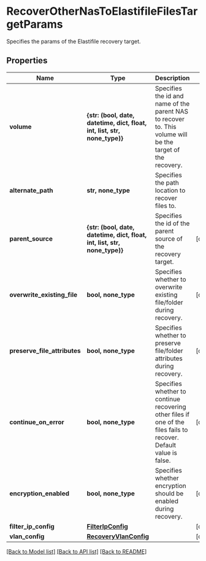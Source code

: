 # RecoverOtherNasToElastifileFilesTargetParams

Specifies the params of the Elastifile recovery target.

## Properties
Name | Type | Description | Notes
------------ | ------------- | ------------- | -------------
**volume** | **{str: (bool, date, datetime, dict, float, int, list, str, none_type)}** | Specifies the id and name of the parent NAS to recover to. This volume will be the target of the recovery. | 
**alternate_path** | **str, none_type** | Specifies the path location to recover files to. | 
**parent_source** | **{str: (bool, date, datetime, dict, float, int, list, str, none_type)}** | Specifies the id of the parent source of the recovery target. | [optional] 
**overwrite_existing_file** | **bool, none_type** | Specifies whether to overwrite existing file/folder during recovery. | [optional] 
**preserve_file_attributes** | **bool, none_type** | Specifies whether to preserve file/folder attributes during recovery. | [optional] 
**continue_on_error** | **bool, none_type** | Specifies whether to continue recovering other files if one of the files fails to recover. Default value is false. | [optional] 
**encryption_enabled** | **bool, none_type** | Specifies whether encryption should be enabled during recovery. | [optional] 
**filter_ip_config** | [**FilterIpConfig**](FilterIpConfig.md) |  | [optional] 
**vlan_config** | [**RecoveryVlanConfig**](RecoveryVlanConfig.md) |  | [optional] 

[[Back to Model list]](../README.md#documentation-for-models) [[Back to API list]](../README.md#documentation-for-api-endpoints) [[Back to README]](../README.md)


